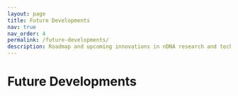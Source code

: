 ```yaml
---
layout: page
title: Future Developments
nav: true
nav_order: 4
permalink: /future-developments/
description: Roadmap and upcoming innovations in nDNA research and technology.
---
```


# Future Developments
